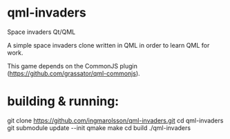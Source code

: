 # qml-invaders
Space invaders Qt/QML

A simple space invaders clone written in QML in order to learn QML for work.

This game depends on the CommonJS plugin (https://github.com/grassator/qml-commonjs).

# building & running:
git clone https://github.com/ingmarolsson/qml-invaders.git
cd qml-invaders
git submodule update --init
qmake
make
cd build
./qml-invaders
